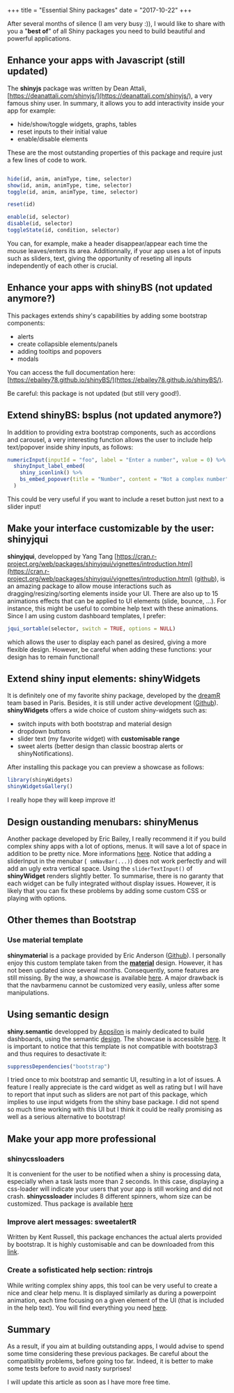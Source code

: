 +++
  title = "Essential Shiny packages"
  date = "2017-10-22"
+++

After several months of silence (I am very busy :)), I would like to share with 
you a "**best of**" of all Shiny packages you need to build beautiful and powerful
applications.

## Enhance your apps with Javascript (still updated)
The **shinyjs** package was written by Dean Attali, [https://deanattali.com/shinyjs/](https://deanattali.com/shinyjs/), 
a very famous shiny user.
In summary, it allows you to add interactivity inside your app for example:

* hide/show/toggle widgets, graphs, tables
* reset inputs to their initial value 
* enable/disable elements

These are the most outstanding properties of this package and require just a few
lines of code to work.

```R

hide(id, anim, animType, time, selector)
show(id, anim, animType, time, selector)
toggle(id, anim, animType, time, selector)

reset(id)

enable(id, selector)
disable(id, selector)
toggleState(id, condition, selector)

```

You can, for example, make a header disappear/appear each time the mouse leaves/enters
its area. Additionnally, if your app uses a lot of inputs such as sliders, text,
giving the opportunity of reseting all inputs independently of each other is crucial. 

## Enhance your apps with **shinyBS** (not updated anymore?)
This packages extends shiny's capabilities by adding some bootstrap components:

* alerts
* create collapsible elements/panels
* adding tooltips and popovers
* modals

You can access the full documentation here:[https://ebailey78.github.io/shinyBS/](https://ebailey78.github.io/shinyBS/).

Be careful: this package is not updated (but still very good!).

## Extend shinyBS: **bsplus** (not updated anymore?)
In addition to providing extra bootstrap components, such as accordions and carousel,
a very interesting function allows the user to include help text/popover inside
shiny inputs, as follows:

```R
numericInput(inputId = "foo", label = "Enter a number", value = 0) %>%
  shinyInput_label_embed(
    shiny_iconlink() %>%
    bs_embed_popover(title = "Number", content = "Not a complex number")
  )
```

This could be very useful if you want to include a reset button just next to a slider input!

## Make your interface customizable by the user: shinyjqui
**shinyjqui**, developped by Yang Tang [https://cran.r-project.org/web/packages/shinyjqui/vignettes/introduction.html](https://cran.r-project.org/web/packages/shinyjqui/vignettes/introduction.html) ([github](https://github.com/Yang-Tang/shinyjqui)), 
is an amazing package to allow mouse interactions such as 
dragging/resizing/sorting elements inside your UI. There are also up to 15 animations
effects that can be applied to UI elements (slide, bounce, ...). For instance,
this might be useful to combine help text with these animations. Since I am using custom
dashboard templates, I prefer:

```R
jqui_sortable(selector, switch = TRUE, options = NULL)

```
which allows the user to display each panel as desired, giving a more flexible design.
However, be careful when adding these functions: your design has to remain functional!

## Extend shiny input elements: **shinyWidgets**
It is definitely one of my favorite shiny package, developed by the [dreamR](https://www.dreamrs.fr) 
team based in Paris. Besides, it is still under active development ([Github](https://github.com/dreamRs/shinyWidgets)).
**shinyWidgets** offers a wide choice of custom shiny-widgets such as:

* switch inputs with both bootstrap and material design
* dropdown buttons
* slider text (my favorite widget) with **customisable range**
* sweet alerts (better design than classic boostrap alerts or shinyNotifications).

After installing this package you can preview a showcase as follows:

```R
library(shinyWidgets)
shinyWidgetsGallery()
```

I really hope they will keep improve it! 

## Design oustanding menubars: **shinyMenus**
Another package developed by Eric Bailey, I really recommend it if you build complex
shiny apps with a lot of options, menus. It will save a lot of space in addition to be
pretty nice. More informations [here](https://github.com/ebailey78/shinyMenus).
Notice that adding a sliderInput in the menubar (``` smNavBar(...)```) does not work perfectly and will
add an ugly extra vertical space. Using the ``` sliderTextInput() ``` of **shinyWidget**
renders slightly better. To summarise, there is no garanty that each widget can be fully
integrated without display issues. However, it is likely that you can fix these problems
by adding some custom CSS or playing with options.

## Other themes than Bootstrap

### Use material template
**shinymaterial** is a package provided by Eric Anderson ([Github](https://github.com/ericrayanderson/shinymaterial)).
I personally enjoy this custom template taken from the [**material**](https://material.io/guidelines/) design. However,
it has not been updated since several months. Consequently, some features are still missing. 
By the way, a showcase is available [here](https://ericrayanderson.github.io/shinymaterial/). 
A major drawback is that the navbarmenu cannot be customized very easily, unless after some manipulations.


## Using semantic design
**shiny.semantic** developped by [Appsilon](https://github.com/Appsilon/shiny.semantic) is mainly
dedicated to build dashboards, using the semantic [design](https://semantic-ui.com).
The showcase is accessible [here](http://demo.appsilondatascience.com/shiny.semantic/components/). 
It is important to notice that this template is not compatible with bootstrap3 and thus requires to desactivate it:

```R
suppressDependencies("bootstrap")
```

I tried once to mix bootstrap and semantic UI, resulting in a lot of issues. A feature I really appreciate is the
card widget as well as rating but I will have to report that input such as sliders are not part of
this package, which implies to use input widgets from the shiny base package. I did not spend
so much time working with this UI but I think it could be really promising as well as a serious 
alternative to bootstrap!

## Make your app more professional

### **shinycssloaders**
It is convenient for the user to be notified when a shiny is processing data, especially
when a task lasts more than 2 seconds. In this case, displaying a css-loader will indicate
your users that your app is still working and did not crash. **shinycssloader** includes 
8 different spinners, whom size can be customized. Thus package is available
[here](https://github.com/andrewsali/shinycssloaders)

### Improve alert messages: **sweetalertR**
Written by Kent Russell, this package enchances the actual alerts provided by bootstrap.
It is highly customisable and can be downloaded from this [link](http://timelyportfolio.github.io/buildingwidgets/week25/sweetalert_examples.html).

### Create a sofisticated help section: **rintrojs**
While writing complex shiny apps, this tool can be very useful to create a nice and
clear help menu. It is displayed similarly as during a powerpoint animation, each time
focusing on a given element of the UI (that is included in the help text). You will find 
everything you need [here](https://github.com/carlganz/rintrojs).

## Summary

As a result, if you aim at building outstanding apps, I would advise to spend some
time considering these previous packages. Be careful about the compatibility problems,
before going too far. Indeed, it is better to make some tests before to avoid nasty surprises!


I will update this article as soon as I have more free time.





